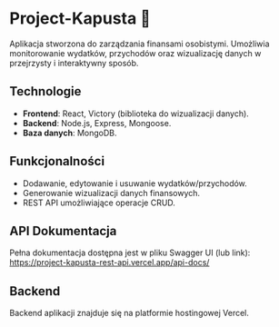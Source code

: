 # Project-Kapusta 🥬

Aplikacja stworzona do zarządzania finansami osobistymi. Umożliwia monitorowanie wydatków,
przychodów oraz wizualizację danych w przejrzysty i interaktywny sposób.

## Technologie

- **Frontend**: React, Victory (biblioteka do wizualizacji danych).
- **Backend**: Node.js, Express, Mongoose.
- **Baza danych**: MongoDB.

## Funkcjonalności

- Dodawanie, edytowanie i usuwanie wydatków/przychodów.
- Generowanie wizualizacji danych finansowych.
- REST API umożliwiające operacje CRUD.

## API Dokumentacja

Pełna dokumentacja dostępna jest w pliku Swagger UI (lub link):  
https://project-kapusta-rest-api.vercel.app/api-docs/

## Backend

Backend aplikacji znajduje się na platformie hostingowej Vercel.
